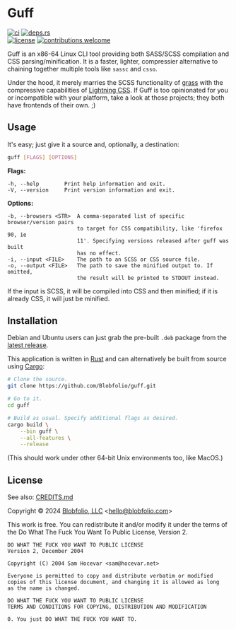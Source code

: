 # Guff

[![ci](https://img.shields.io/github/actions/workflow/status/Blobfolio/guff/ci.yaml?style=flat-square&label=ci)](https://github.com/Blobfolio/guff/actions)
[![deps.rs](https://deps.rs/repo/github/blobfolio/guff/status.svg?style=flat-square&label=deps.rs)](https://deps.rs/repo/github/blobfolio/guff)<br>
[![license](https://img.shields.io/badge/license-wtfpl-ff1493?style=flat-square)](https://en.wikipedia.org/wiki/WTFPL)
[![contributions welcome](https://img.shields.io/badge/PRs-welcome-brightgreen.svg?style=flat-square&label=contributions)](https://github.com/Blobfolio/guff/issues)

Guff is an x86-64 Linux CLI tool providing both SASS/SCSS compilation and CSS parsing/minification. It is a faster, lighter, compressier alternative to chaining together multiple tools like `sassc` and `csso`.

Under the hood, it merely marries the SCSS functionality of [grass](https://github.com/connorskees/grass) with the compressive capabilities of [Lightning CSS](lightningcss). If Guff is too opinionated for you or incompatible with your platform, take a look at those projects; they both have frontends of their own. ;)



## Usage

It's easy; just give it a source and, optionally, a destination:
```bash
guff [FLAGS] [OPTIONS]
```

**Flags:**
```text
-h, --help        Print help information and exit.
-V, --version     Print version information and exit.
```

**Options:**
```text
-b, --browsers <STR>  A comma-separated list of specific browser/version pairs
                      to target for CSS compatibility, like 'firefox 90, ie
                      11'. Specifying versions released after guff was built
                      has no effect.
-i, --input <FILE>    The path to an SCSS or CSS source file.
-o, --output <FILE>   The path to save the minified output to. If omitted,
                      the result will be printed to STDOUT instead.
```

If the input is SCSS, it will be compiled into CSS and then minified; if it is already CSS, it will just be minified.



## Installation

Debian and Ubuntu users can just grab the pre-built `.deb` package from the [latest release](https://github.com/Blobfolio/guff/releases/latest).

This application is written in [Rust](https://www.rust-lang.org/) and can alternatively be built from source using [Cargo](https://github.com/rust-lang/cargo):

```bash
# Clone the source.
git clone https://github.com/Blobfolio/guff.git

# Go to it.
cd guff

# Build as usual. Specify additional flags as desired.
cargo build \
    --bin guff \
    --all-features \
    --release
```

(This should work under other 64-bit Unix environments too, like MacOS.)



## License

See also: [CREDITS.md](CREDITS.md)

Copyright © 2024 [Blobfolio, LLC](https://blobfolio.com) &lt;hello@blobfolio.com&gt;

This work is free. You can redistribute it and/or modify it under the terms of the Do What The Fuck You Want To Public License, Version 2.

    DO WHAT THE FUCK YOU WANT TO PUBLIC LICENSE
    Version 2, December 2004
    
    Copyright (C) 2004 Sam Hocevar <sam@hocevar.net>
    
    Everyone is permitted to copy and distribute verbatim or modified
    copies of this license document, and changing it is allowed as long
    as the name is changed.
    
    DO WHAT THE FUCK YOU WANT TO PUBLIC LICENSE
    TERMS AND CONDITIONS FOR COPYING, DISTRIBUTION AND MODIFICATION
    
    0. You just DO WHAT THE FUCK YOU WANT TO.
